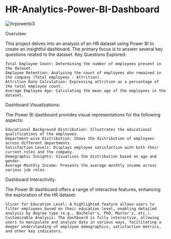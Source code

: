 # HR-Analytics-Power-BI-Dashboard 
![hrpowerbi3](https://github.com/EnioKurtesi/HR-Analytics-Power-BI-Dashboard/assets/73586532/dda45753-0598-4e45-94ea-b467b502043e)


Overview:

This project delves into an analysis of an HR dataset using Power BI to create an insightful dashboard. The primary focus is to answer several key questions related to the dataset.
Key Questions Explored:

    Total Employee Count: Determining the number of employees present in the dataset.
    Employee Retention: Analyzing the count of employees who remained in the company (Total employees - Attrition).
    Attrition Rate Calculation: Expressing attrition as a percentage of the total employee count.
    Average Employee Age: Calculating the mean age of the employees in the dataset.

Dashboard Visualizations:

The Power BI dashboard provides visual representations for the following aspects:

    Educational Background Distribution: Illustrates the educational qualifications of the employees.
    Department-wise Distribution: Shows the distribution of employees across different departments.
    Satisfaction Levels: Displays employee satisfaction with both their current roles and the company.
    Demographic Insights: Visualizes the distribution based on age and gender.
    Average Monthly Income: Presents the average monthly income across various job roles.

Dashboard Interactivity:

The Power BI dashboard offers a range of interactive features, enhancing the exploration of the HR dataset:

    Slicer for Education Level: A highlighted feature allows users to filter employees based on their education level, enabling detailed analysis by degree type (e.g., Bachelor's, PhD, Master's, etc.).
    Customizable Analysis: The dashboard is fully interactive, allowing users to manipulate and analyze data in various ways, facilitating a deeper understanding of employee demographics, satisfaction metrics, and other key indicators.
    

